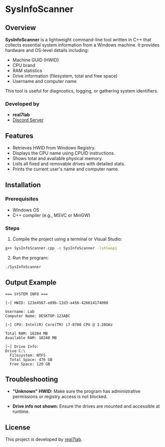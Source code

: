 # SysInfoScanner

## Overview

**SysInfoScanner** is a lightweight command-line tool written in C++ that collects essential system information from a Windows machine. It provides hardware and OS-level details including:

* Machine GUID (HWID)
* CPU brand
* RAM statistics
* Drive information (filesystem, total and free space)
* Username and computer name

This tool is useful for diagnostics, logging, or gathering system identifiers.

### Developed by

* **real7lab**
* [Discord Server](https://discord.gg/visionn)

## Features

* Retrieves HWID from Windows Registry.
* Displays the CPU name using CPUID instructions.
* Shows total and available physical memory.
* Lists all fixed and removable drives with detailed stats.
* Prints the current user's name and computer name.

## Installation

### Prerequisites

* Windows OS
* C++ compiler (e.g., MSVC or MinGW)

### Steps

1. Compile the project using a terminal or Visual Studio:

```bash
g++ SysInfoScanner.cpp -o SysInfoScanner -lshlwapi
````

2. Run the program:

```bash
./SysInfoScanner
```

## Output Example

```
=== SYSTEM INFO ===

[~] HWID: 123e4567-e89b-12d3-a456-426614174000

Username: Lab
Computer Name: DESKTOP-123ABC

[~] CPU: Intel(R) Core(TM) i7-8700 CPU @ 3.20GHz

Total RAM: 16384 MB
Available RAM: 10240 MB

[~] Drive Info:
Drive C:\
  Filesystem: NTFS
  Total Space: 476 GB
  Free Space: 120 GB
```

## Troubleshooting

* **"Unknown" HWID:**
  Make sure the program has administrative permissions or registry access is not blocked.

* **Drive info not shown:**
  Ensure the drives are mounted and accessible at runtime.

## License

This project is developed by [real7lab](https://discord.gg/visionn).
